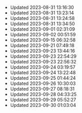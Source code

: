 - Updated 2023-08-31 13:16:30
- Updated 2023-08-31 13:23:14
- Updated 2023-08-31 13:24:58
- Updated 2023-08-31 13:34:50
- Updated 2023-09-01 02:31:09
- Updated 2023-09-02 00:51:59
- Updated 2023-09-15 06:32:58
- Updated 2023-09-21 07:49:18
- Updated 2023-09-23 13:44:16
- Updated 2023-09-23 22:54:29
- Updated 2023-09-23 22:56:32
- Updated 2023-09-24 03:19:57
- Updated 2023-09-24 13:22:48
- Updated 2023-09-25 01:44:24
- Updated 2023-09-26 10:30:03
- Updated 2023-09-27 08:18:31
- Updated 2023-09-28 04:33:25
- Updated 2023-09-29 05:52:27
- Updated 2023-09-30 01:03:04

